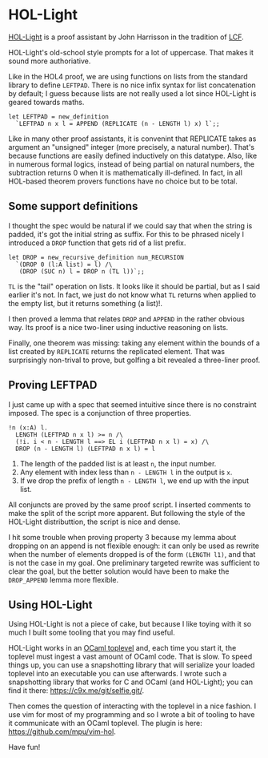 # HOL-Light

[HOL-Light](https://www.cl.cam.ac.uk/~jrh13/hol-light/)
is a proof assistant by John Harrisson in the tradition of
[LCF](https://en.wikipedia.org/wiki/Logic_for_Computable_Functions).

HOL-Light's old-school style prompts for a lot of uppercase. That makes
it sound more authoriative.

Like in the HOL4 proof, we are using functions on lists from the
standard library to define `LEFTPAD`. There is no nice infix syntax
for list concatenation by default; I guess because lists are not really
used a lot since HOL-Light is geared towards maths.

```
let LEFTPAD = new_definition
  `LEFTPAD n x l = APPEND (REPLICATE (n - LENGTH l) x) l`;;
```

Like in many other proof assistants, it is convenint that REPLICATE
takes as argument an "unsigned" integer (more precisely, a natural
number). That's because functions are easily defined inductively
on this datatype. Also, like in numerous formal logics, instead
of being partial on natural numbers, the subtraction returns 0 when
it is mathematically ill-defined. In fact, in all HOL-based theorem
provers functions have no choice but to be total.

## Some support definitions

I thought the spec would be natural if we could say that when the
string is padded, it's got the initial string as suffix. For this
to be phrased nicely I introduced a `DROP` function that gets rid
of a list prefix.

```
let DROP = new_recursive_definition num_RECURSION
  `(DROP 0 (l:A list) = l) /\
   (DROP (SUC n) l = DROP n (TL l))`;;
```

`TL` is the "tail" operation on lists. It looks like it should be
partial, but as I said earlier it's not. In fact, we just do not
know what `TL` returns when applied to the empty list, but it
returns something (a list)!.

I then proved a lemma that relates `DROP` and `APPEND` in the
rather obvious way. Its proof is a nice two-liner using inductive
reasoning on lists.

Finally, one theorem was missing: taking any element within the bounds
of a list created by `REPLICATE` returns the replicated element.
That was surprisingly non-trival to prove, but golfing a bit
revealed a three-liner proof.

## Proving LEFTPAD

I just came up with a spec that seemed intuitive since there is no
constraint imposed. The spec is a conjunction of three properties.

```
!n (x:A) l.
  LENGTH (LEFTPAD n x l) >= n /\
  (!i. i < n - LENGTH l ==> EL i (LEFTPAD n x l) = x) /\
  DROP (n - LENGTH l) (LEFTPAD n x l) = l
```

  1. The length of the padded list is at least `n`, the input
     number.
  2. Any element with index less than `n - LENGTH l` in the
     output is `x`.
  3. If we drop the prefix of length `n - LENGTH l`, we end
     up with the input list.

All conjuncts are proved by the same proof script. I inserted
comments to make the split of the script more apparent. But
following the style of the HOL-Light distributtion, the script
is nice and dense.

I hit some trouble when proving property 3 because my lemma
about dropping on an append is not flexible enough: it can
only be used as rewrite when the number of elements dropped
is of the form `(LENGTH l1)`, and that is not the case in
my goal. One preliminary targeted rewrite was sufficient to
clear the goal, but the better solution would have been to
make the `DROP_APPEND` lemma more flexible.

## Using HOL-Light

Using HOL-Light is not a piece of cake, but because I like
toying with it so much I built some tooling that you may
find useful.

HOL-Light works in an [OCaml toplevel](https://v2.ocaml.org/manual/toplevel.html) and, each time you start
it, the toplevel must ingest a vast amount of OCaml code. That
is slow. To speed things up, you can use a snapshotting library
that will serialize your loaded toplevel into an executable
you can use afterwards. I wrote such a snapshotting library that
works for C and OCaml (and HOL-Light); you can find it there:
https://c9x.me/git/selfie.git/.

Then comes the question of interacting with the toplevel in a
nice fashion. I use vim for most of my programming and so I wrote
a bit of tooling to have it communicate with an OCaml toplevel.
The plugin is here: https://github.com/mpu/vim-hol.

Have fun!

